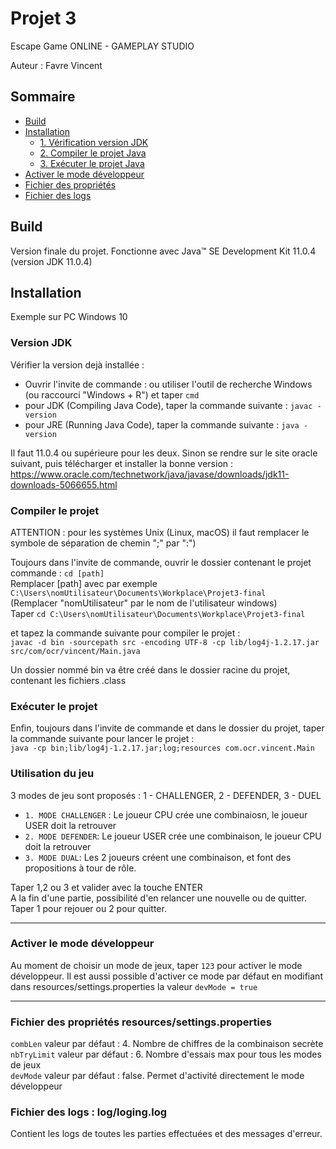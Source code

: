 # Projet 3
Escape Game ONLINE - GAMEPLAY STUDIO

Auteur : Favre Vincent

Sommaire
---
* [Build](#build)
* [Installation](#install)
	* [1. Vérification version JDK](#jdkVersion)
	* [2. Compiler le projet Java](#compilingJavaProject)
	* [3. Exécuter le projet Java](#runningJavaProject)
* [Activer le mode développeur](#devMode)
* [Fichier des propriétés](#settings)
* [Fichier des logs](#logs)


## Build <a id="build"></a>
Version finale du projet.
Fonctionne avec Java™ SE Development Kit 11.0.4 (version JDK 11.0.4)

## Installation <a id="install"></a>
Exemple sur PC Windows 10

### Version JDK <a id="jdkVerion"></a>
Vérifier la version dejà installée :

- Ouvrir l'invite de commande : ou utiliser l'outil de recherche Windows (ou raccourci "Windows + R") et taper ``cmd``
- pour JDK (Compiling Java Code), taper la commande suivante : ``javac -version``
- pour JRE (Running Java Code), taper la commande suivante : ``java -version``

Il faut 11.0.4 ou supérieure pour les deux. Sinon se rendre sur le site oracle suivant, puis télécharger et installer la bonne version :
https://www.oracle.com/technetwork/java/javase/downloads/jdk11-downloads-5066655.html


### Compiler le projet <a id="compilingJavaProject"></a>
ATTENTION : pour les systèmes Unix (Linux, macOS) il faut remplacer le symbole de séparation de chemin ";" par ":")

Toujours dans l'invite de commande, ouvrir le dossier contenant le projet commande : ``cd [path]``<br>
Remplacer [path] avec par exemple ``C:\Users\nomUtilisateur\Documents\Workplace\Projet3-final``<br>
(Remplacer "nomUtilisateur" par le nom de l'utilisateur windows)<br>
Taper ``cd C:\Users\nomUtilisateur\Documents\Workplace\Projet3-final``

et tapez la commande suivante pour compiler le projet :<br>
``javac -d bin -sourcepath src -encoding UTF-8 -cp lib/log4j-1.2.17.jar src/com/ocr/vincent/Main.java``

Un dossier nommé bin va être créé dans le dossier racine du projet, contenant les fichiers .class

### Exécuter le projet  <a id="runningJavaProject"></a>
Enfin, toujours dans l'invite de commande et dans le dossier du projet, taper la commande suivante pour lancer le projet : <br>
``java -cp bin;lib/log4j-1.2.17.jar;log;resources com.ocr.vincent.Main``

### Utilisation du jeu <a id="useProject"></a>

3 modes de jeu sont proposés : 1 - CHALLENGER, 2 - DEFENDER, 3 - DUEL

* ``1. MODE CHALLENGER`` : Le joueur CPU crée une combinaiosn, le joueur USER doit la retrouver 
* ``2. MODE DEFENDER``: Le joueur USER crée une combinaison, le joueur CPU doit la retrouver
* ``3. MODE DUAL``: Les 2 joueurs créent une combinaison, et font des propositions à tour de rôle.

Taper 1,2 ou 3 et valider avec la touche ENTER<br>
A la fin d'une partie, possibilité d'en relancer une nouvelle ou de quitter. Taper 1 pour rejouer ou 2 pour quitter.
___
### Activer le mode développeur <a id="devMode"></a>
Au moment de choisir un mode de jeux, taper ``123`` pour activer le mode développeur.
Il est aussi possible d'activer ce mode par défaut en modifiant dans resources/settings.properties la valeur ``devMode = true``
___

### Fichier des propriétés  resources/settings.properties<a id="settings"></a>
``combLen`` valeur par défaut : 4. Nombre de chiffres de la combinaison secrète<br>
``nbTryLimit`` valeur par défaut : 6. Nombre d'essais max pour tous les modes de jeux<br>
``devMode`` valeur par défaut : false. Permet d'activité directement le mode développeur


### Fichier des logs : log/loging.log<a id="logs"></a>
Contient les logs de toutes les parties effectuées et des messages d'erreur.

